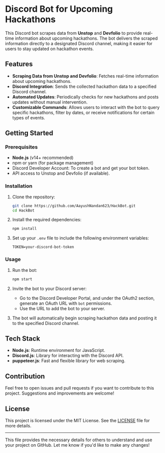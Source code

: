# Discord Bot for Upcoming Hackathons

This Discord bot scrapes data from **Unstop** and **Devfolio** to provide real-time information about upcoming hackathons. The bot delivers the scraped information directly to a designated Discord channel, making it easier for users to stay updated on hackathon events.

## Features

- **Scraping Data from Unstop and Devfolio**: Fetches real-time information about upcoming hackathons.
- **Discord Integration**: Sends the collected hackathon data to a specified Discord channel.
- **Automated Updates**: Periodically checks for new hackathons and posts updates without manual intervention.
- **Customizable Commands**: Allows users to interact with the bot to query specific hackathons, filter by dates, or receive notifications for certain types of events.

## Getting Started

### Prerequisites

- **Node.js** (v14+ recommended)
- npm or yarn (for package management)
- Discord Developer Account: To create a bot and get your bot token.
- API access to Unstop and Devfolio (if available).

### Installation

1. Clone the repository:
    ```bash
    git clone https://github.com/AayushNandan623/HackBot.git
    cd HackBot
    ```

2. Install the required dependencies:
    ```bash
    npm install
    ```

3. Set up your `.env` file to include the following environment variables:
    ```
    TOKEN=your-discord-bot-token
    ```

### Usage

1. Run the bot:
    ```bash
    npm start
    ```

2. Invite the bot to your Discord server:
   - Go to the Discord Developer Portal, and under the OAuth2 section, generate an OAuth URL with `bot` permissions.
   - Use the URL to add the bot to your server.

3. The bot will automatically begin scraping hackathon data and posting it to the specified Discord channel.



## Tech Stack

- **Node.js**: Runtime environment for JavaScript.
- **Discord.js**: Library for interacting with the Discord API.
- **puppeteer.js**: Fast and flexible library for web scraping.

## Contribution

Feel free to open issues and pull requests if you want to contribute to this project. Suggestions and improvements are welcome!

## License

This project is licensed under the MIT License. See the [LICENSE](LICENSE) file for more details.

---

This file provides the necessary details for others to understand and use your project on GitHub. Let me know if you'd like to make any changes!
